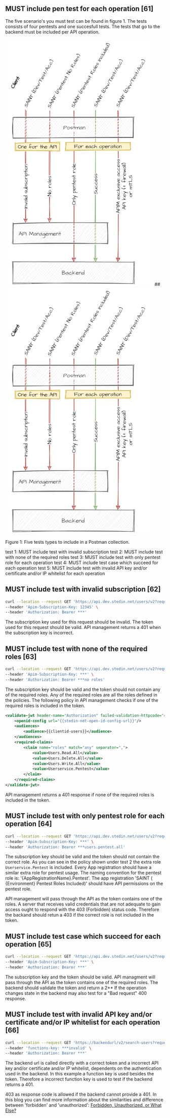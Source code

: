 ## MUST include pen test for each operation [61]

The five scenario's you must test can be found in figure 1. The tests consists of four pentests and one succesfull tests. The tests that go to the backend must be included per API operation.

![pentest.png](../img/pentest.png)
##![pentest.png](../.attachments/pentest.png)

Figure 1: Five tests types to include in a Postman collection.

test 1: MUST include test with invalid subscription
test 2: MUST include test with none of the required roles
test 3: MUST include test with only pentest role for each operation
test 4: MUST include test case which succeed for each operation
test 5: MUST include test with invalid API key and/or certificate and/or IP whitelist for each operation

## MUST include test with invalid subscription [62]

```bash
curl --location --request GET 'https://api.dev.stedin.net/users/v2?requesterId=12345' \
--header 'Apim-Subscription-Key: 12345' \
--header 'Authorization: Bearer ***'
```

The subscription key used for this request should be invalid. The token used for this request should be valid.
API management returns a 401 when the subscription key is incorrect.

## MUST include test with none of the required roles [63]

```bash
curl --location --request GET 'https://api.dev.stedin.net/users/v2?requesterId=12345' \
--header 'Apim-Subscription-Key: ***' \
--header 'Authorization: Bearer ***no roles'
```

The subscription key should be valid and the token should not contain any of the required roles. Any of the required roles are all the roles defined in the policies. The following policy in API management checks if one of the required roles is included in the token.

```xml
<validate-jwt header-name="Authorization" failed-validation-httpcode="401" failed-validation-error-message="Unauthorized. Access token is missing or invalid." require-expiration-time="true" require-scheme="Bearer" require-signed-tokens="true" output-token-variable-name="jwt">
    <openid-config url="{{stedin-net-open-id-config-url}}"/>
    <audiences>
        <audience>{{clientid-users}}</audience>
    </audiences>
    <required-claims>
        <claim name="roles" match="any" separator=",">
            <value>Users.Read.All</value>
            <value>Users.Delete.All</value>
            <value>Users.Write.All</value>
            <value>Userservice.Pentest</value>
        </claim>
    </required-claims>
</validate-jwt>
```

API management returns a 401 response if none of the required roles is included in the token.

## MUST include test with only pentest role for each operation [64]

```bash
curl --location --request GET 'https://api.dev.stedin.net/users/v2?requesterId=12345' \
--header 'Apim-Subscription-Key: ***' \
--header 'Authorization: Bearer ***users.pentest.all'
```

The subscription key should be valid and the token should not contain the correct role. As you can see in the policy shown under test 2 the extra role `Userservice.Pentest` is included. Every App registration should have a similar extra role for pentest usage. The naming convention for the pentest role is: '{AppRegistrationName}.Pentest'. The app registration 'SAINT ( {Environment} Pentest Roles Included)' should have API permissions on the pentest role.

API management will pass through the API as the token contains one of the roles. A server that receives valid credentials that are not adequate to gain access ought to respond with the 403 (Forbidden) status code. Therefore the backand should retun a 403 if the correct role is not included in the token.

## MUST include test case which succeed for each operation [65]

```bash
curl --location --request GET 'https://api.dev.stedin.net/users/v2?requesterId=12345' \
--header 'Apim-Subscription-Key: ***' \
--header 'Authorization: Bearer ***'
```

The subscription key and the token should be valid.
API managment will pass through the API as the token contains one of the required roles. The backend should validate the token and return a 2**
If the operation changes state in the backend may also test for a "Bad request" 400 response.

## MUST include test with invalid API key and/or certificate and/or IP whitelist for each operation [66]

```bash
curl --location --request GET 'https://backendurl/v2/search-users?requesterId=12345' \
--header 'functions-key: ***invalid' \
--header 'Authorization: Bearer ***'
```

The backend url is called directly with a correct token and a incorrect API key and/or certificate and/or IP whitelist, dependents on the authentication used in the backend. In this example a function key is used besides the token. Therefore a incorrect function key is used to test if the backend returns a 401.

403 as response code is allowed if the backend cannot provide a 401. In this blog you can find more information about the similarities and difference between 'forbidden' and 'unauthorized': [Forbidden, Unauthorized, or What Else?](https://auth0.com/blog/forbidden-unauthorized-http-status-codes/)
